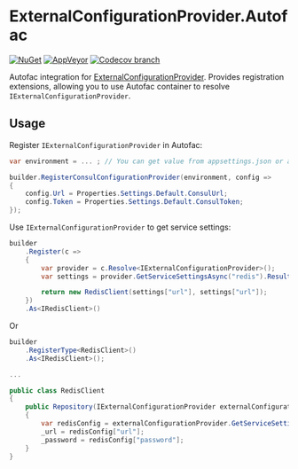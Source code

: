 # ExternalConfigurationProvider.Autofac

[![NuGet](https://img.shields.io/nuget/v/ExternalConfigurationProvider.Autofac.svg)](https://www.nuget.org/packages/ExternalConfigurationProvider.Autofac)
[![AppVeyor](https://img.shields.io/appveyor/ci/aidmsu/ExternalConfigurationProvider-Autofac/master.svg?label=appveyor)](https://ci.appveyor.com/project/aidmsu/ExternalConfigurationProvider-Autofac/branch/master)
[![Codecov branch](https://img.shields.io/codecov/c/github/aidmsu/ExternalConfigurationProvider.Autofac/master.svg)](https://codecov.io/gh/aidmsu/ExternalConfigurationProvider.Autofac)

Autofac integration for [ExternalConfigurationProvider](https://github.com/aidmsu/ExternalConfigurationProvider). Provides registration extensions, allowing you to use Autofac container to resolve `IExternalConfigurationProvider`.

## Usage

Register `IExternalConfigurationProvider` in Autofac:

```csharp
var environment = ... ; // You can get value from appsettings.json or app.config.

builder.RegisterConsulConfigurationProvider(environment, config =>
{
    config.Url = Properties.Settings.Default.ConsulUrl;
    config.Token = Properties.Settings.Default.ConsulToken;
});
```

Use `IExternalConfigurationProvider` to get service settings:

```csharp
builder
    .Register(c =>
    {
        var provider = c.Resolve<IExternalConfigurationProvider>();
        var settings = provider.GetServiceSettingsAsync("redis").Result;

        return new RedisClient(settings["url"], settings["url"]);
    })
    .As<IRedisClient>()
```

Or

```csharp
builder
    .RegisterType<RedisClient>()
    .As<IRedisClient>();

...

public class RedisClient
{
    public Repository(IExternalConfigurationProvider externalConfigurationProvider)
    {
	    var redisConfig = externalConfigurationProvider.GetServiceSettingsAsync("redis").Result;
	    _url = redisConfig["url"];
	    _password = redisConfig["password"];
    }
}
```
